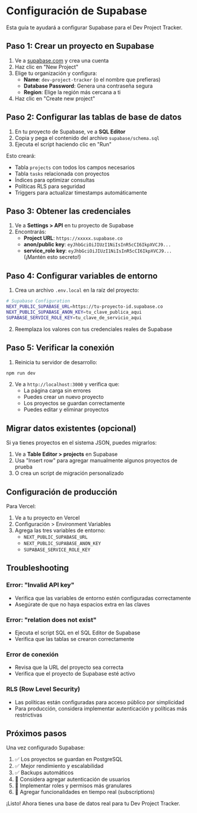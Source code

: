 # Configuración de Supabase

Esta guía te ayudará a configurar Supabase para el Dev Project Tracker.

## Paso 1: Crear un proyecto en Supabase

1. Ve a [supabase.com](https://supabase.com) y crea una cuenta
2. Haz clic en "New Project"
3. Elige tu organización y configura:
   - **Name**: `dev-project-tracker` (o el nombre que prefieras)
   - **Database Password**: Genera una contraseña segura
   - **Region**: Elige la región más cercana a ti
4. Haz clic en "Create new project"

## Paso 2: Configurar las tablas de base de datos

1. En tu proyecto de Supabase, ve a **SQL Editor**
2. Copia y pega el contenido del archivo `supabase/schema.sql`
3. Ejecuta el script haciendo clic en "Run"

Esto creará:
- Tabla `projects` con todos los campos necesarios
- Tabla `tasks` relacionada con proyectos
- Índices para optimizar consultas
- Políticas RLS para seguridad
- Triggers para actualizar timestamps automáticamente

## Paso 3: Obtener las credenciales

1. Ve a **Settings > API** en tu proyecto de Supabase
2. Encontrarás:
   - **Project URL**: `https://xxxxx.supabase.co`
   - **anon/public key**: `eyJhbGciOiJIUzI1NiIsInR5cCI6IkpXVCJ9...`
   - **service_role key**: `eyJhbGciOiJIUzI1NiIsInR5cCI6IkpXVCJ9...` (¡Mantén esto secreto!)

## Paso 4: Configurar variables de entorno

1. Crea un archivo `.env.local` en la raíz del proyecto:

```bash
# Supabase Configuration
NEXT_PUBLIC_SUPABASE_URL=https://tu-proyecto-id.supabase.co
NEXT_PUBLIC_SUPABASE_ANON_KEY=tu_clave_publica_aqui
SUPABASE_SERVICE_ROLE_KEY=tu_clave_de_servicio_aqui
```

2. Reemplaza los valores con tus credenciales reales de Supabase

## Paso 5: Verificar la conexión

1. Reinicia tu servidor de desarrollo:
```bash
npm run dev
```

2. Ve a `http://localhost:3000` y verifica que:
   - La página carga sin errores
   - Puedes crear un nuevo proyecto
   - Los proyectos se guardan correctamente
   - Puedes editar y eliminar proyectos

## Migrar datos existentes (opcional)

Si ya tienes proyectos en el sistema JSON, puedes migrarlos:

1. Ve a **Table Editor > projects** en Supabase
2. Usa "Insert row" para agregar manualmente algunos proyectos de prueba
3. O crea un script de migración personalizado

## Configuración de producción

Para Vercel:

1. Ve a tu proyecto en Vercel
2. Configuración > Environment Variables
3. Agrega las tres variables de entorno:
   - `NEXT_PUBLIC_SUPABASE_URL`
   - `NEXT_PUBLIC_SUPABASE_ANON_KEY`
   - `SUPABASE_SERVICE_ROLE_KEY`

## Troubleshooting

### Error: "Invalid API key"
- Verifica que las variables de entorno estén configuradas correctamente
- Asegúrate de que no haya espacios extra en las claves

### Error: "relation does not exist"
- Ejecuta el script SQL en el SQL Editor de Supabase
- Verifica que las tablas se crearon correctamente

### Error de conexión
- Revisa que la URL del proyecto sea correcta
- Verifica que el proyecto de Supabase esté activo

### RLS (Row Level Security)
- Las políticas están configuradas para acceso público por simplicidad
- Para producción, considera implementar autenticación y políticas más restrictivas

## Próximos pasos

Una vez configurado Supabase:

1. ✅ Los proyectos se guardan en PostgreSQL
2. ✅ Mejor rendimiento y escalabilidad
3. ✅ Backups automáticos
4. 🔄 Considera agregar autenticación de usuarios
5. 🔄 Implementar roles y permisos más granulares
6. 🔄 Agregar funcionalidades en tiempo real (subscriptions)

¡Listo! Ahora tienes una base de datos real para tu Dev Project Tracker.
